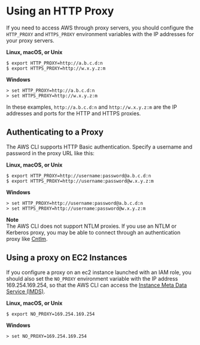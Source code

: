 # Using an HTTP Proxy<a name="cli-http-proxy"></a>

 If you need to access AWS through proxy servers, you should configure the `HTTP_PROXY` and `HTTPS_PROXY` environment variables with the IP addresses for your proxy servers\. 

**Linux, macOS, or Unix**

```
$ export HTTP_PROXY=http://a.b.c.d:n
$ export HTTPS_PROXY=http://w.x.y.z:m
```

**Windows**

```
> set HTTP_PROXY=http://a.b.c.d:n
> set HTTPS_PROXY=http://w.x.y.z:m
```

 In these examples, `http://a.b.c.d:n` and `http://w.x.y.z:m` are the IP addresses and ports for the HTTP and HTTPS proxies\. 

## Authenticating to a Proxy<a name="cli-http-proxy-auth"></a>

 The AWS CLI supports HTTP Basic authentication\. Specify a username and password in the proxy URL like this: 

**Linux, macOS, or Unix**

```
$ export HTTP_PROXY=http://username:password@a.b.c.d:n
$ export HTTPS_PROXY=http://username:password@w.x.y.z:m
```

**Windows**

```
> set HTTP_PROXY=http://username:password@a.b.c.d:n
> set HTTPS_PROXY=http://username:password@w.x.y.z:m
```

**Note**  
The AWS CLI does not support NTLM proxies\. If you use an NTLM or Kerberos proxy, you may be able to connect through an authentication proxy like [Cntlm](cntlm.sourceforge.net)\.

## Using a proxy on EC2 Instances<a name="cli-http-proxy-ec2"></a>

 If you configure a proxy on an ec2 instance launched with an IAM role, you should also set the `NO_PROXY` environment variable with the IP address 169\.254\.169\.254, so that the AWS CLI can access the [Instance Meta Data Service \(IMDS\)](http://docs.aws.amazon.com/AWSEC2/latest/UserGuide/AESDG-chapter-instancedata.html)\. 

**Linux, macOS, or Unix**

```
$ export NO_PROXY=169.254.169.254
```

**Windows**

```
> set NO_PROXY=169.254.169.254
```